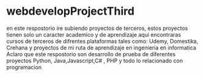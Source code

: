 # webdevelopProjectThird
en este respostorio ire subiendo proyectos de terceros, estos proyectos tienen solo un caracter academico y de aprendizaje
aqui encontraras cursos de terceros  de difrentes plataformas tales como:
Udemy, Domestika, Crehana y proyectos de mi ruta de aprendizaje en ingenieria en informatica
Aclaro que este respostorio son desarrollo de prueba de diferentes proyectos
Python, Java,Javascript,C# , PHP y todo lo relacionado con programacion

